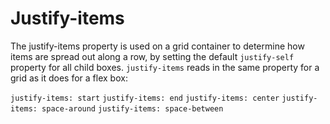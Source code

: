 # Justify-items

The justify-items property is used on a grid container to determine how items are spread out along a row, by setting the default `justify-self` property for all child boxes. `justify-items` reads in the same property for a grid as it does for a flex box:

`justify-items: start`
`justify-items: end`
`justify-items: center`
`justify-items: space-around`
`justify-items: space-between`


